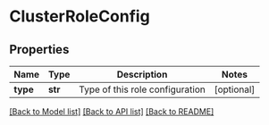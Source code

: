 # ClusterRoleConfig

## Properties
Name | Type | Description | Notes
------------ | ------------- | ------------- | -------------
**type** | **str** | Type of this role configuration | [optional] 

[[Back to Model list]](../README.md#documentation-for-models) [[Back to API list]](../README.md#documentation-for-api-endpoints) [[Back to README]](../README.md)

